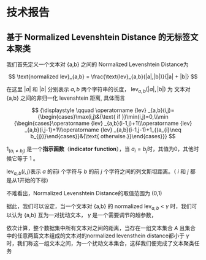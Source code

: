 # 技术报告

## 基于 Normalized Levenshtein Distance 的无标签文本聚类

我们首先定义一个文本对 {a,b} 之间的 Normalized Levenshtein Distance为

$$
\text{normalized lev}_{a,b} = \frac{\text{lev}_{a,b}(|a|,|b|)}{|a| + |b|}
$$

在这里 $|a|$ 和 $|b|$ 分别表示 $a,b$ 两个字符串的长度， $\text{lev}_{a,b}(|a|,|b|)$ 为 文本对 {a,b} 之间的非归一化 levenshtein 距离, 具体而言

$$
{\displaystyle \qquad \operatorname {lev} _{a,b}(i,j)={\begin{cases}\max(i,j)&{\text{ if }}\min(i,j)=0,\\\min {\begin{cases}\operatorname {lev} _{a,b}(i-1,j)+1\\\operatorname {lev} _{a,b}(i,j-1)+1\\\operatorname {lev} _{a,b}(i-1,j-1)+1_{(a_{i}\neq b_{j})}\end{cases}}&{\text{ otherwise.}}\end{cases}}}
$$

$1_{(a_{i}\neq b_{j})}$ 是一个**指示函数**（**indicator** **function**），当 ${ a_{i}=b_{j}}$时，其值为0，其他时候它等于 1 。

${ \operatorname {lev} _{a,b}(i,j)}$表示 ${ a}$ 的前i 个字符与 $b$ 的前  $j$  个字符之间的列文斯坦距离。（ $i$ 和 $j$ 都是从1开始的下标)

不难看出，Normalized Levenshtein Distance的取值范围为 (0,1)

据此，我们可以设定，当一个文本对 {a,b} 的 $\text{normalized lev}_{a,b}$ < $\gamma$ 时，我们可以认为 {a,b} 互为一对扰动文本， $\gamma$ 是一个需要调节的超参数，

依次计算，整个数据集中所有文本对之间的距离，当存在一组文本集合 $A$ 且集合中的任意两篇文本组成的文本对的normalized levensthein distance都小于 $\gamma$ 时，我们称这一组文本之间，为一个扰动文本集合，这样我们便完成了文本聚类任务 

